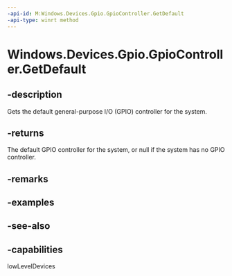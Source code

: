 ----api-id: M:Windows.Devices.Gpio.GpioController.GetDefault
-api-type: winrt method
---<!-- Method syntaxpublic Windows.Devices.Gpio.GpioController GetDefault()--># Windows.Devices.Gpio.GpioController.GetDefault## -descriptionGets the default general-purpose I/O (GPIO) controller for the system.## -returnsThe default GPIO controller for the system, or null if the system has no GPIO controller.## -remarks## -examples## -see-also## -capabilitieslowLevelDevices